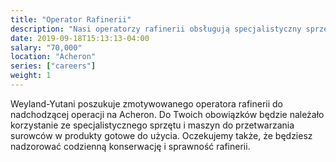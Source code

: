 ```yaml
---
title: "Operator Rafinerii"
description: "Nasi operatorzy rafinerii obsługują specjalistyczny sprzęt i maszyny, przekształcając surowce w produkty gotowe do użycia."
date: 2019-09-18T15:13:13-04:00
salary: "70,000"
location: "Acheron"
series: ["careers"]
weight: 1
---
```


Weyland-Yutani poszukuje zmotywowanego operatora rafinerii do nadchodzącej operacji na Acheron. Do Twoich obowiązków będzie należało korzystanie ze specjalistycznego sprzętu i maszyn do przetwarzania surowców w produkty gotowe do użycia. Oczekujemy także, że będziesz nadzorować codzienną konserwację i sprawność rafinerii.